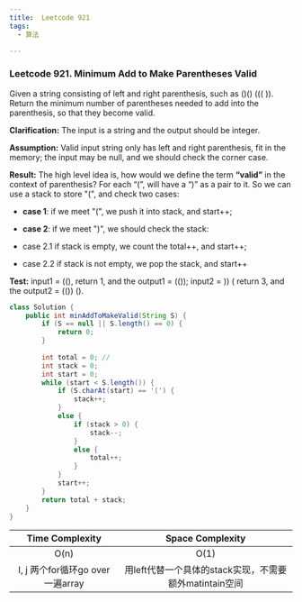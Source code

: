 ```yaml
---
title:  Leetcode 921
tags:
  - 算法

---
```




### Leetcode 921. Minimum Add to Make Parentheses Valid

Given a string consisting of left and right parenthesis, such as ()() ((( )). Return the minimum number of parentheses needed to add into the parenthesis, so that they become valid.



**Clarification:** The input is a string and the output should be integer.



**Assumption:** Valid input string only has left and right parenthesis, fit in the memory; the input may be null, and we should check the corner case.



**Result:** The high level idea is, how would we define the term **“valid”** in the context of parenthesis?  For each “(”, will have a “)” as a pair to it. So we can use a stack to store "(", and check two cases:

+ **case 1**: if we meet "(", we push it into stack, and start++;

+ **case 2**: if we meet ")", we should check the stack:

+ case 2.1 if stack is empty, we count the total++, and start++;
+ case 2.2 if stack is not empty, we pop the stack, and start++



**Test:** input1 =  ((),   return 1,    and the output1 =  (());  input2 =   )) (  return 3,    and the output2 = (()) ().

```java
class Solution {
    public int minAddToMakeValid(String S) {
        if (S == null || S.length() == 0) {
            return 0;
        }
        
        int total = 0; // 
        int stack = 0;
        int start = 0;
        while (start < S.length()) {
            if (S.charAt(start) == '(') {
                stack++;
            }
            else {
                if (stack > 0) {
                    stack--;
                }
                else {
                    total++;
                }
            }
            start++;
        }
        return total + stack;
    }
}
```

|         Time Complexity          |                    Space Complexity                    |
| :------------------------------: | :----------------------------------------------------: |
|               O(n)               |                          O(1)                          |
| I, j 两个for循环go over一遍array | 用left代替一个具体的stack实现，不需要额外matintain空间 |

